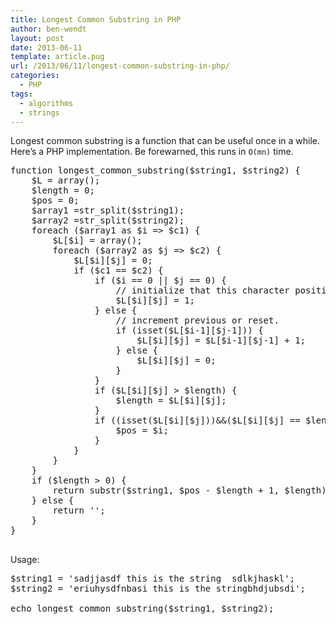 ```yaml
---
title: Longest Common Substring in PHP
author: ben-wendt
layout: post
date: 2013-06-11
template: article.pug
url: /2013/06/11/longest-common-substring-in-php/
categories:
  - PHP
tags:
  - algorithms
  - strings
---
```

Longest common substring is a function that can be useful once in a while. Here&#8217;s a PHP implementation. Be forewarned, this runs in `O(mn)` time.

<pre class="brush: php; title: ; notranslate" title="">function longest_common_substring($string1, $string2) {
	$L = array();
	$length = 0;
	$pos = 0;
	$array1 =str_split($string1);
	$array2 =str_split($string2);
	foreach ($array1 as $i =&gt; $c1) { 
		$L[$i] = array();
		foreach ($array2 as $j =&gt; $c2) { 
			$L[$i][$j] = 0;
			if ($c1 == $c2) {
				if ($i == 0 || $j == 0) {
					// initialize that this character position exists.
					$L[$i][$j] = 1;
				} else {
					// increment previous or reset.
					if (isset($L[$i-1][$j-1])) {
						$L[$i][$j] = $L[$i-1][$j-1] + 1;
					} else {
						$L[$i][$j] = 0;
					}
				}
				if ($L[$i][$j] &gt; $length) {
					$length = $L[$i][$j];
				}
				if ((isset($L[$i][$j]))&&($L[$i][$j] == $length)) {
					$pos = $i;
				}
			}
		}
	}
	if ($length &gt; 0) {
		return substr($string1, $pos - $length + 1, $length);
	} else {
		return '';
	}
}

</pre>

Usage:

<pre class="brush: php; title: ; notranslate" title="">$string1 = 'sadjjasdf this is the string  sdlkjhaskl';
$string2 = 'eriuhysdfnbasi this is the stringbhdjubsdi';

echo longest_common_substring($string1, $string2);
</pre>
